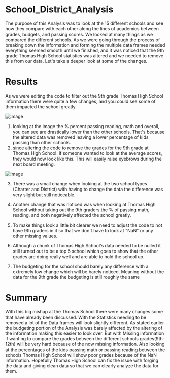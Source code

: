 # School_District_Analysis
The purpose of this Analysis was to look at the 15 different schools and see how they compare with each other along the lines of academics between grades, budgets, and passing scores. We looked at many things as we compared the different schools. As we were going through the process of breaking down the information and forming the multiple data frames needed everything seemed smooth until we finished, and it was noticed that the 9th grade Thomas High School statistics was altered and we needed to remove this from our data. Let's take a deeper look at some of the changes.

# Results
As we were editing the code to filter out the 9th grade Thomas High School information there were quite a few changes, and you could see some of them impacted the school greatly.

![image](https://user-images.githubusercontent.com/92553694/141719970-3047acd4-fc56-44eb-8d08-b57c44391766.png)


  1) looking at the image the % percent passing reading, math and overall, you can see are drastically lower than the other schools. That's because the altered data was removed leaving a lower percentage of kids passing than other schools. 
  2) since altering the code to remove the grades for the 9th grade at Thomas High School. if someone wanted to look at the average scores, they would now look like this. This will easily raise eyebrows during the next board meeting.
 
 ![image](https://user-images.githubusercontent.com/92553694/141720129-245d6317-3834-49c5-a91f-b7a918f8a884.png)
  
  3) There was a small change when looking at the two school types (Charter and District) with having to change the data the difference was very slight but still noticeable. 
  
  4) Another change that was noticed was when looking at Thomas High School without taking out the 9th graders the % of passing math, reading, and both negatively affected the school greatly. 
  
  5) To make things look a little bit clearer we need to adjust the code to not have 9th graders in it so that we don't have to look at "NaN" or any other missing values. 
  6) Although a chunk of Thomas High School's data needed to be nulled it still turned out to be a top 5 school which goes to show that the other grades are doing really well and are able to hold the school up. 
  7) The budgeting for the school should barely any difference with a extremely low change which will be barely noticed. Meaning without the data for the 9th grade the budgeting is still roughly the same 

# Summary
With this big mishap at the Thomas School there were many changes some that have already been discussed. With the Statistics needing to be removed a lot of the Data frames will look slightly different. As stated earlier the budgeting portion of the Analysis was barely affected by the altering of the information making this easier to look over. But with Missing information if wanting to compare the grades between the different schools grades(9th-12th) will be very hard because of the now missing information. Also looking at the percentages of the kids passing math or passing reading between the schools Thomas High School will show poor grades because of the NaN information. Hopefully Thomas High School can fix the issue with forging the data and giving clean data so that we can clearly analyze the data for them.
